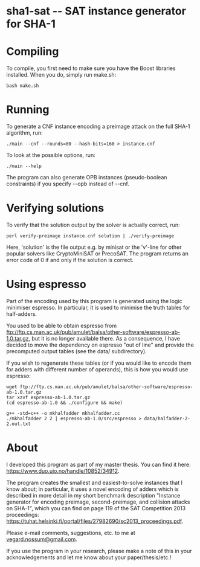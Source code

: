 sha1-sat -- SAT instance generator for SHA-1
============================================


# Compiling

To compile, you first need to make sure you have the Boost libraries
installed. When you do, simply run make.sh:

    bash make.sh


# Running

To generate a CNF instance encoding a preimage attack on the full SHA-1
algorithm, run:

    ./main --cnf --rounds=80 --hash-bits=160 > instance.cnf

To look at the possible options, run:

    ./main --help

The program can also generate OPB instances (pseudo-boolean constraints) if
you specify --opb instead of --cnf.


# Verifying solutions

To verify that the solution output by the solver is actually correct, run:

    perl verify-preimage instance.cnf solution | ./verify-preimage

Here, 'solution' is the file output e.g. by minisat or the 'v'-line for
other popular solvers like CryptoMiniSAT or PrecoSAT. The program returns
an error code of 0 if and only if the solution is correct.


# Using espresso

Part of the encoding used by this program is generated using the logic
minimiser espresso. In particular, it is used to minimise the truth tables
for half-adders.

You used to be able to obtain espresso from
<ftp://ftp.cs.man.ac.uk/pub/amulet/balsa/other-software/espresso-ab-1.0.tar.gz>,
but it is no longer available there. As a consequence, I have decided to
move the dependency on espresso "out of line" and provide the precomputed
output tables (see the data/ subdirectory).

If you wish to regenerate these tables (or if you would like to encode them
for adders with different number of operands), this is how you would use
espresso:

    wget ftp://ftp.cs.man.ac.uk/pub/amulet/balsa/other-software/espresso-ab-1.0.tar.gz
    tar xzvf espresso-ab-1.0.tar.gz
    (cd espresso-ab-1.0 && ./configure && make)

    g++ -std=c++ -o mkhalfadder mkhalfadder.cc
    ./mkhalfadder 2 2 | espresso-ab-1.0/src/espresso > data/halfadder-2-2.out.txt


# About

I developed this program as part of my master thesis. You can find it here:
<https://www.duo.uio.no/handle/10852/34912>.

The program creates the smallest and easiest-to-solve instances that I know
about; in particular, it uses a novel encoding of adders which is described
in more detail in my short benchmark description "Instance generator for
encoding preimage, second-preimage, and collision attacks on SHA-1", which
you can find on page 119 of the SAT Competition 2013 proceedings:
<https://tuhat.helsinki.fi/portal/files/27982690/sc2013_proceedings.pdf>.

Please e-mail comments, suggestions, etc. to me at <vegard.nossum@gmail.com>.

If you use the program in your research, please make a note of this in your
acknowledgements and let me know about your paper/thesis/etc.!
